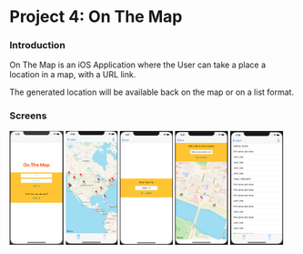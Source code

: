 <h1>Project 4: On The Map</h1>

<h3>Introduction</h3>
<p>On The Map is an iOS Application where the User can take a place a location in a map, with a URL link.</p>
<p>The generated location will be available back on the map or on a list format.</p>

<h3>Screens</h3>
<div>
  <img src="ScreenShots/ScreenShot1.png" height="200">
  <img src="ScreenShots/ScreenShot2.png" height="200">
  <img src="ScreenShots/ScreenShot3.png" height="200">
  <img src="ScreenShots/ScreenShot4.png" height="200">
  <img src="ScreenShots/ScreenShot5.png" height="200">
</div>
